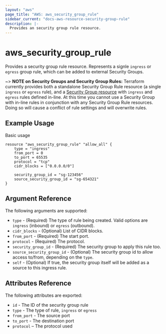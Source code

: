 ```yaml
---
layout: "aws"
page_title: "AWS: aws_security_group_rule"
sidebar_current: "docs-aws-resource-security-group-rule"
description: |-
  Provides an security group rule resource.
---
```


# aws\_security\_group\_rule

Provides a security group rule resource. Represents a signle `ingress` or
`egress` group rule, which can be added to external Security Groups.

~> **NOTE on Security Groups and Security Group Rules:** Terraform currently
provides both a standalone Security Group Rule resource (a single `ingress` or
`egress` rule), and a [Security Group resource](security_group.html) with `ingress` and `egress` rules
defined in-line. At this time you cannot use a Security Group with in-line rules
in conjunction with any Security Group Rule resources. Doing so will cause
a conflict of rule settings and will overwrite rules.

## Example Usage

Basic usage

```
resource "aws_security_group_rule" "allow_all" {
    type = "ingress"
    from_port = 0
    to_port = 65535
    protocol = "tcp"
    cidr_blocks = ["0.0.0.0/0"]

    security_group_id = "sg-123456"
    source_security_group_id = "sg-654321"
}
```

## Argument Reference

The following arguments are supported:

* `type` - (Required) The type of rule being created. Valid options are `ingress` (inbound)
or `egress` (outbound).
* `cidr_blocks` - (Optional) List of CIDR blocks.
* `from_port` - (Required) The start port.
* `protocol` - (Required) The protocol.
* `security_group_id` - (Required) The security group to apply this rule too.
* `source_security_group_id` - (Optional) The security group id to allow access to/from,
     depending on the `type`.
* `self` - (Optional) If true, the security group itself will be added as
     a source to this ingress rule.

## Attributes Reference

The following attributes are exported:

* `id` - The ID of the security group rule
* `type` - The type of rule, `ingress` or `egress`
* `from_port` - The source port
* `to_port` - The destination port
* `protocol` – The protocol used
